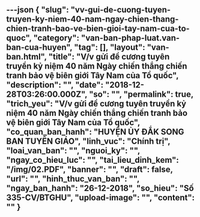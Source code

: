 ---json
{
    "slug": "vv-gui-de-cuong-tuyen-truyen-ky-niem-40-nam-ngay-chien-thang-chien-tranh-bao-ve-bien-gioi-tay-nam-cua-to-quoc",
    "category": "van-ban-phap-luat.van-ban-cua-huyen",
    "tag": [],
    "layout": "van-ban.html",
    "title": "V/v gửi đề cương tuyên truyền kỷ niệm 40 năm Ngày chiến thắng chiến tranh bảo vệ biên giới Tây Nam của Tổ quốc",
    "description": "",
    "date": "2018-12-28T03:26:00.000Z",
    "so": "",
    "permalink": true,
    "trich_yeu": "V/v gửi đề cương tuyên truyền kỷ niệm 40 năm Ngày chiến thắng chiến tranh bảo vệ biên giới Tây Nam của Tổ quốc",
    "co_quan_ban_hanh": "HUYỆN ỦY ĐẮK SONG BAN TUYÊN GIÁO",
    "linh_vuc": "Chính trị",
    "loai_van_ban": "",
    "nguoi_ky": "",
    "ngay_co_hieu_luc": "",
    "tai_lieu_dinh_kem": "/img/02.PDF",
    "banner": "",
    "draft": false,
    "url": "",
    "hinh_thuc_van_ban": "",
    "ngay_ban_hanh": "26-12-2018",
    "so_hieu": "Số 335-CV/BTGHU",
    "upload-image": "",
    "__content__": ""
}
---
